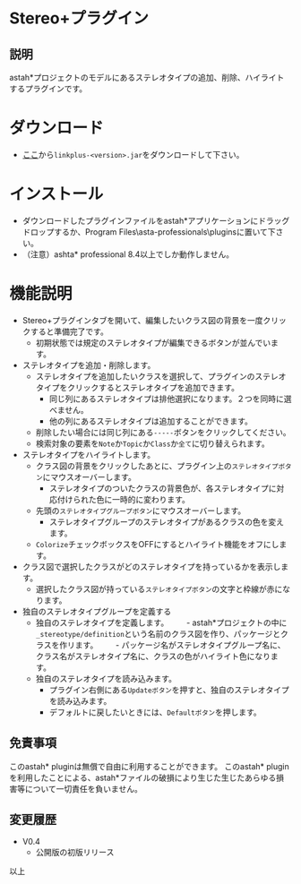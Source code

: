 # Stereo+プラグイン

## 説明
astah*プロジェクトのモデルにあるステレオタイプの追加、削除、ハイライトするプラグインです。

# ダウンロード
- [ここ](https://github.com/snytng/stereoplus/releases/latest)から`linkplus-<version>.jar`をダウンロードして下さい。

# インストール
- ダウンロードしたプラグインファイルをastah*アプリケーションにドラッグドロップするか、Program Files\asta-professionals\pluginsに置いて下さい。
- （注意）ashta* professional 8.4以上でしか動作しません。

# 機能説明
- Stereo+プラグインタブを開いて、編集したいクラス図の背景を一度クリックすると準備完了です。
  - 初期状態では規定のステレオタイプが編集できるボタンが並んでいます。 
- ステレオタイプを追加・削除します。
  - ステレオタイプを追加したいクラスを選択して、プラグインのステレオタイプをクリックするとステレオタイプを追加できます。
    - 同じ列にあるステレオタイプは排他選択になります。２つを同時に選べません。
    - 他の列にあるステレオタイプは追加することができます。
  - 削除したい場合には同じ列にある`-----`ボタンをクリックしてください。
  - 検索対象の要素を`Note`か`Topic`か`Class`か`全て`に切り替えられます。
- ステレオタイプをハイライトします。
  - クラス図の背景をクリックしたあとに、プラグイン上の`ステレオタイプボタン`にマウスオーバーします。
    - ステレオタイプのついたクラスの背景色が、各ステレオタイプに対応付けられた色に一時的に変わります。
  - 先頭の`ステレオタイプグループボタン`にマウスオーバーします。
    - ステレオタイプグループのステレオタイプがあるクラスの色を変えます。
  - `Colorize`チェックボックスをOFFにするとハイライト機能をオフにします。
- クラス図で選択したクラスがどのステレオタイプを持っているかを表示します。
  - 選択したクラス図が持っている`ステレオタイプボタン`の文字と枠線が赤になります。
- 独自のステレオタイプグループを定義する
  - 独自のステレオタイプを定義します。
  　　- astah*プロジェクトの中に`_stereotype/definition`という名前のクラス図を作り、パッケージとクラスを作リます。
  　　- パッケージ名がステレオタイプグループ名に、クラス名がステレオタイプ名に、クラスの色がハイライト色になります。
  - 独自のステレオタイプを読み込みます。
    - プラグイン右側にある`Updateボタン`を押すと、独自のステレオタイプを読み込みます。
    - デフォルトに戻したいときには、`Defaultボタン`を押します。

## 免責事項
このastah* pluginは無償で自由に利用することができます。
このastah* pluginを利用したことによる、astah*ファイルの破損により生じた生じたあらゆる損害等について一切責任を負いません。

## 変更履歴
- V0.4
    - 公開版の初版リリース

以上
